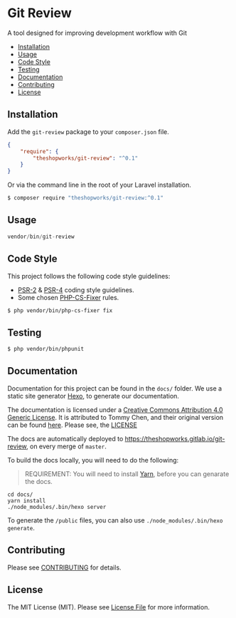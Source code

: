 Git Review
================

A tool designed for improving development workflow with Git

- [Installation](#installation)
- [Usage](#usage)
- [Code Style](#code-style)
- [Testing](#testing)
- [Documentation](#docs)
- [Contributing](#contributing)
- [License](#license)

Installation
------------

Add the `git-review` package to your `composer.json` file.

``` json
{
    "require": {
        "theshopworks/git-review": "^0.1"
    }
}
```

Or via the command line in the root of your Laravel installation.

``` bash
$ composer require "theshopworks/git-review:^0.1"
```

Usage
-----

``` php
vendor/bin/git-review
```

Code Style
-------

This project follows the following code style guidelines:

- [PSR-2](http://www.php-fig.org/psr/psr-2/) & [PSR-4](http://www.php-fig.org/psr/psr-4/) coding style guidelines.
- Some chosen [PHP-CS-Fixer](https://github.com/FriendsOfPHP/PHP-CS-Fixer) rules.


``` bash
$ php vendor/bin/php-cs-fixer fix
```


Testing
-------

``` bash
$ php vendor/bin/phpunit
```

Documentation
-------------

Documentation for this project can be found in the `docs/` folder. We use a static site generator [Hexo](https://hexo.io/), to generate our documentation. 

The documentation is licensed under a [Creative Commons Attribution 4.0 Generic License](https://creativecommons.org/licenses/by/4.0/). It is attributed to Tommy Chen, and their original version can be found [here](https://github.com/hexojs/site). Please see, the [LICENSE](./docs/LICENSE) 

The docs are automatically deployed to https://theshopworks.gitlab.io/git-review, on every merge of `master`.

To build the docs locally, you will need to do the following:

> REQUIREMENT: You will need to install [Yarn](https://yarnpkg.com/lang/en/docs/install), before you can genarate the docs.

```
cd docs/
yarn install
./node_modules/.bin/hexo server
```

To generate the `/public` files, you can also use `./node_modules/.bin/hexo generate`.

Contributing
------------

Please see [CONTRIBUTING](https://gitlab.com/theshopworks/git-review/blob/master/CONTRIBUTING.md) for details.

License
-------

The MIT License (MIT). Please see [License File](https://gitlab.com/theshopworks/git-review/blob/master/LICENSE) for more information.
